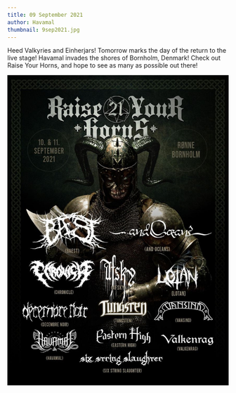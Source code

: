 ```yaml
---
title: 09 September 2021
author: Havamal
thumbnail: 9sep2021.jpg
---
```


Heed Valkyries and Einherjars!
Tomorrow marks the day of the return to the live stage! Havamal invades the shores of Bornholm, Denmark! Check out Raise Your Horns, and hope to see as many as possible out there!

![9sep2021.jpg](./9sep2021.jpg)
